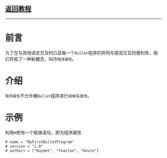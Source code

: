 ## [返回教程](README.md)
***
# 前言
为了在与其他语言交互时凸显每一个`Bullet`程序的异同与提高交互的便利性，我们开拓了一种新概念，叫作`程序属性`。
# 介绍
`程序属性`不允许被`Bullet`程序进行`调用`与`更改`。
# 示例
利用`#`修饰一个赋值语句，即为程序属性
```bullet
# name = "MyFirstBulletProgram"
# version = "1.0"
# authors = ["Huyemt", "Teaclon", "Kevin"]
```